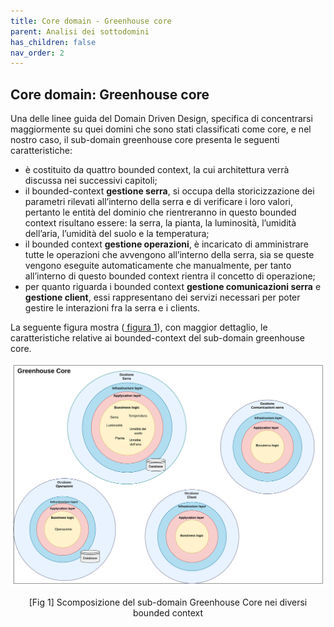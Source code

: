 ```yaml
---
title: Core domain - Greenhouse core
parent: Analisi dei sottodomini
has_children: false
nav_order: 2
---
```


## Core domain: Greenhouse core
Una delle linee guida del Domain Driven Design, specifica di concentrarsi maggiormente su quei domini che sono stati classificati come core, e nel nostro caso, il sub-domain greenhouse core  presenta le seguenti caratteristiche: 

- è costituito da quattro bounded context, la cui architettura verrà discussa nei successivi capitoli;
- il bounded-context **gestione serra**, si occupa della storicizzazione dei parametri rilevati all’interno della serra e di verificare i loro valori, pertanto le entità del dominio che rientreranno in questo bounded context risultano essere: la serra, la pianta, la luminosità, l’umidità dell’aria, l’umidità del suolo e la temperatura;
- il bounded context **gestione operazioni**, è incaricato di amministrare tutte le operazioni che avvengono all’interno della serra, sia se queste vengono eseguite automaticamente che manualmente, per tanto all’interno di questo bounded context rientra il concetto di operazione;
- per quanto riguarda i bounded context **gestione comunicazioni serra** e **gestione client**, essi rappresentano dei servizi necessari per poter gestire le interazioni fra la serra e i clients.

La seguente figura mostra (<a href="#fig1"> figura 1</a>), con maggior dettaglio, le caratteristiche relative ai bounded-context del sub-domain greenhouse core.

<div align="center">
<img src="img/GreenhouseCore_boundedContext.png" alt="Scomposizione del sub-domain Greenhouse Core nei diversi bounded context">
<p align="center" id="fig1">[Fig 1] Scomposizione del sub-domain Greenhouse Core nei diversi bounded context</p>
</div>
